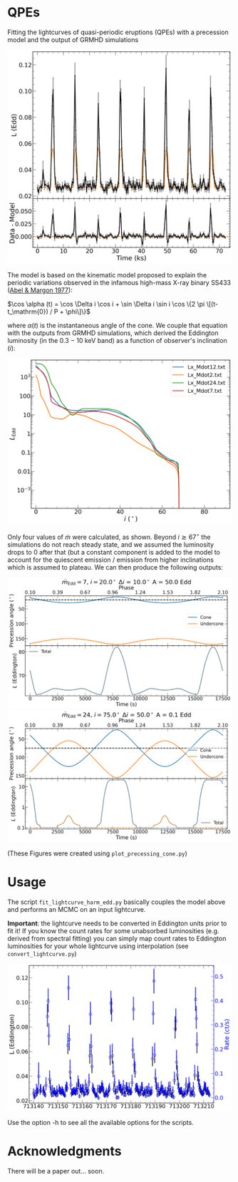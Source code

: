 # QPEs
Fitting the lightcurves of quasi-periodic eruptions (QPEs) with a precession model and the output of GRMHD simulations 

![](plots/mcmc_mean.png)

The model is based on the kinematic model proposed to explain the periodic variations observed in the infamous high-mass X-ray binary SS433 ([Abel & Margon 1977](https://ui.adsabs.harvard.edu/abs/1979Natur.279..701A)):

$\cos \alpha (t) = \cos \Delta i \cos i + \sin \Delta i \sin i \cos \{2 \pi \[(t-t_\mathrm{0}) / P + \phi\]\}$

where $\alpha (t)$ is the instantaneous angle of the cone. We couple that equation with the outputs from GRMHD simulations, which derived the Eddington luminosity (in the 0.3 $-$ 10 keV band) as a function of observer's inclination ($i$):

![](plots/mdot_laws.png)

Only four values of $\dot{m}$ were calculated, as shown. Beyond $i\gtrsim67^\circ$ the simulations do not reach steady state, and we assumed the luminosity drops to 0 after that (but a constant component is added to the model to account for the quiescent emission / emission from higher inclinations which is assumed to plateau. We can then produce the following outputs:


![](plots/i20_dincl10_m7.png) 
![](plots/i75_dincl50_m24.png)

(These Figures were created using ```plot_precessing_cone.py```)
# Usage
The script ```fit_lightcurve_harm_edd.py``` basically couples the model above and performs an MCMC on an input lightcurve.

**Important**: the lightcurve needs to be converted in Eddington units prior to fit it! If you know the count rates for some unabsorbed luminosities (e.g. derived from spectral fitting) you can simply map count rates to Eddington luminosities for your whole lightcurve using interpolation (see ```convert_lightcurve.py```)

![](plots/ERO-QPE2_converted.png)

Use the option -h to see all the available options for the scripts. 

# Acknowledgments
There will be a paper out... soon.
